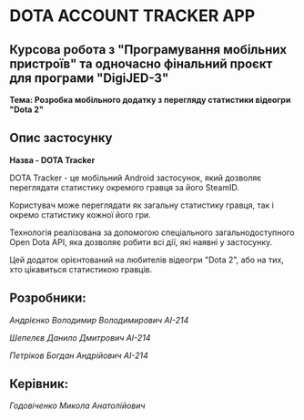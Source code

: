 # DOTA ACCOUNT TRACKER APP
## Курсова робота з "Програмування мобільних пристроїв" та одночасно фінальний проєкт для програми "DigiJED-3"
**Тема: Розробка мобільного додатку з перегляду статистики відеогри "Dota 2"**

## Опис застосунку
**Назва - DOTA Tracker**

DOTA Tracker - це мобільний Android застосунок, який дозволяє переглядати статистику окремого гравця за його SteamID. 

Користувач може переглядати як загальну статистику гравця, так і окремо статистику кожної його гри.

Технологія реалізована за допомогою спеціального загальнодоступного Open Dota API, яка дозволяє робити всі дії, які наявні у застосунку.

Цей додаток орієнтований на любителів відеогри "Dota 2", або на тих, хто цікавиться статистикою гравців.

## Розробники:

*Андрієнко Володимир Володимирович АІ-214*

*Шепелєв Данило Дмитрович АІ-214*

*Петріков Богдан Андрійович АІ-214*

## Керівник:

*Годовіченко Микола Анатолійович*
